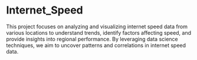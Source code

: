 # Internet_Speed
This project focuses on analyzing and visualizing internet speed data from various locations to understand trends, identify factors affecting speed, and provide insights into regional performance. By leveraging data science techniques, we aim to uncover patterns and correlations in internet speed data.
